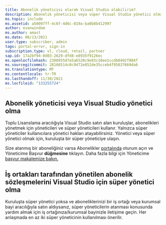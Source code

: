 ```yaml
---
title: Abonelik yöneticisi olarak Visual Studio olabilirim?
description: Abonelik yöneticisi veya süper Visual Studio yönetici olma hakkında bilgi edinin
ms.topic: include
ms.assetid: a50097ff-4c6f-4d6c-819a-ba0b8b412997
author: evanwindom
ms.author: amast
ms.date: 08/13/2021
user.type: subscriber, admin
tags: portal-error, sign-in
subscription.type: vl, cloud, retail, partner
sap.id: 17a2bf94-0d03-2629-dfd8-e8935f9126ec
ms.openlocfilehash: 2388955d7a5a6520c9e83c18ee1ccdb0492f884f
ms.sourcegitcommit: 28168514c0c9472e852de35cceb4f95837669da6
ms.translationtype: MT
ms.contentlocale: tr-TR
ms.lasthandoff: 11/30/2021
ms.locfileid: "133255724"
---
```

## <a name="how-to-become-a-visual-studio-subscriptions-admin-or-super-admin"></a>Abonelik yöneticisi veya Visual Studio yönetici olma 

Toplu Lisanslama aracılığıyla Visual Studio satın alan kuruluşlar, abonelikleri yönetmek için yöneticileri ve süper yöneticileri kullanır. Yalnızca süper yöneticiler kullanıcılara yönetici hakları atayabilirsiniz. Yönetici veya süper yönetici olmak için, kuruluşta bir süper yöneticiye ulaşın.  

Size atanmış bir aboneliğiniz varsa Abonelikler [portalında](https://my.visualstudio.com/subscriptions) oturum açın ve Yöneticime Başvur **düğmesine** tıklayın. Daha fazla bilgi için Yöneticime [başvur makalemize bakın.](https://docs.microsoft.com/visualstudio/subscriptions/contact-my-admin)

## <a name="how-to-become-a-super-admin-for-visual-studio-subscriptions-agreements-managed-by-partners"></a>İş ortakları tarafından yönetilen abonelik sözleşmelerini Visual Studio için süper yönetici olma

Kuruluşta süper yönetici yoksa ve aboneliklerinizi bir iş ortağı veya kurumsal bayi aracılığıyla satın aldıysanız, süper yöneticilerin atanması konusunda yardım almak için iş ortağınıza/kurumsal bayinizle iletişime geçin. Her anlaşmada en az iki süper yöneticinin kullanılması önerilir.  